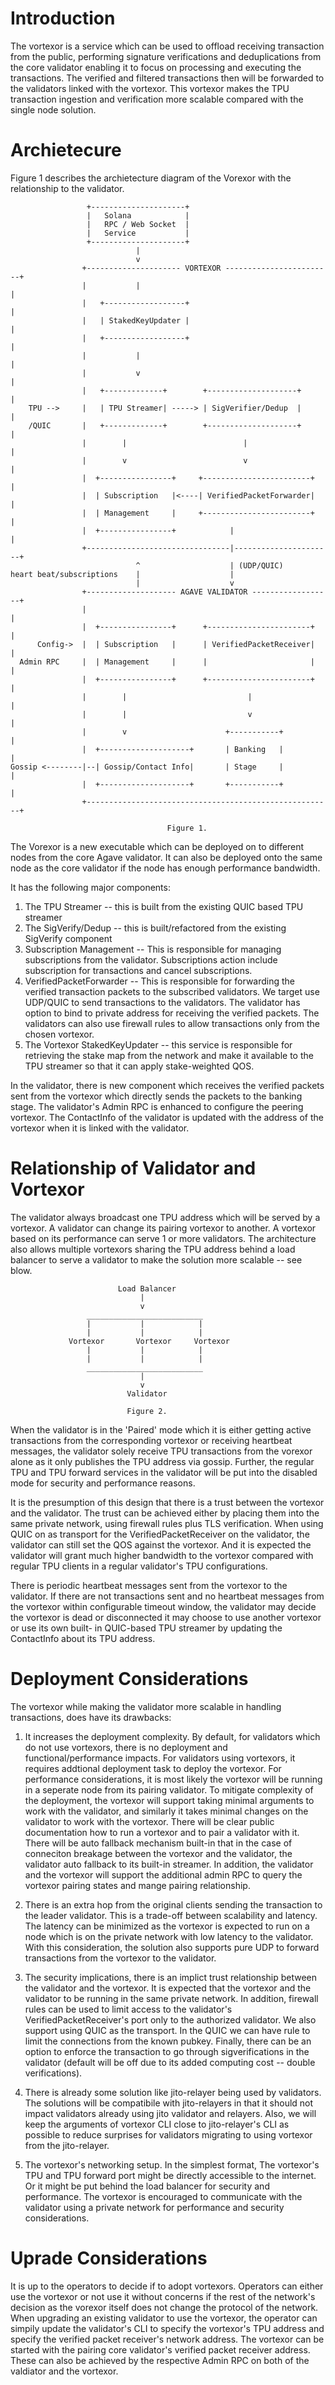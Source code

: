 # Introduction
The vortexor is a service which can be used to offload receiving transaction
from the public, performing signature verifications and deduplications from the
core validator enabling it to focus on processing and executing the
transactions. The verified and filtered transactions then will be forwarded to
the validators linked with the vortexor. This vortexor makes the TPU transaction
ingestion and verification more scalable compared with the single node solution.

# Archietecure
Figure 1 describes the archietecture diagram of the Vorexor with the
relationship to the validator.

                     +---------------------+
                     |   Solana            |
                     |   RPC / Web Socket  |
                     |   Service           |
                     +---------------------+
                                |
                                v
                    +--------------------- VORTEXOR ------------------------+
                    |           |                                           |
                    |   +------------------+                                |
                    |   | StakedKeyUpdater |                                |
                    |   +------------------+                                |
                    |           |                                           |
                    |           v                                           |
                    |   +-------------+        +--------------------+       |
        TPU -->     |   | TPU Streamer| -----> | SigVerifier/Dedup  |       |
        /QUIC       |   +-------------+        +--------------------+       |
                    |        |                          |                   |
                    |        v                          v                   |
                    |  +----------------+     +------------------------+    |
                    |  | Subscription   |<----| VerifiedPacketForwarder|    |
                    |  | Management     |     +------------------------+    |
                    |  +----------------+            |                      |
                    +--------------------------------|----------------------+
                                ^                    | (UDP/QUIC)
    heart beat/subscriptions    |                    |
                                |                    v
                    +-------------------- AGAVE VALIDATOR ------------------+
                    |                                                       |
                    |  +----------------+      +-----------------------+    |
          Config->  |  | Subscription   |      | VerifiedPacketReceiver|    |
      Admin RPC     |  | Management     |      |                       |    |
                    |  +----------------+      +-----------------------+    |
                    |        |                           |                  |
                    |        |                           v                  |
                    |        v                      +-----------+           |
                    |  +--------------------+       | Banking   |           |
    Gossip <--------|--| Gossip/Contact Info|       | Stage     |           |
                    |  +--------------------+       +-----------+           |
                    +-------------------------------------------------------+

                                       Figure 1.

The Vorexor is a new executable which can be deployed on to different nodes from
the core Agave validator. It can also be deployed onto the same node as the core
validator if the node has enough performance bandwidth.

It has the following major components:

1. The TPU Streamer -- this is built from the existing QUIC based TPU streamer
2. The SigVerify/Dedup -- this is built/refactored from the existing SigVerify
   component
3. Subscription Management -- This is responsible for managing subscriptions
   from the validator. Subscriptions action include subscription for
   transactions and cancel subscriptions.
4. VerifiedPacketForwarder -- This is responsible for forwarding the verified
   transaction packets to the subscribed validators. We target use UDP/QUIC to
   send transactions to the validators. The validator has option to bind to
   private address for receiving the verified packets.
   The validators can also use firewall rules to allow transactions only from
   the chosen vortexor.
5. The Vortexor StakedKeyUpdater -- this service is responsible for retrieving
   the stake map from the network and make it available to the TPU streamer
   so that it can apply stake-weighted QOS.

In the validator, there is new component which receives the verified packets
sent from the vortexor which directly sends the packets to the banking stage.
The validator's Admin RPC is enhanced to configure the peering vortexor. The
ContactInfo of the validator is updated with the address of the vortexor when it
is linked with the validator.

# Relationship of Validator and Vortexor
The validator always broadcast one TPU address which will be served by a
vortexor. A validator can change its pairing vortexor to another. A vortexor
based on its performance can serve 1 or more validators. The architecture
also allows multiple vortexors sharing the TPU address behind a load balancer
to serve a validator to make the solution more scalable -- see blow.

                            Load Balancer
                                 |
                                 v
                     __________________________
                     |           |            |
                     |           |            |
                 Vortexor       Vortexor     Vortexor
                     |           |            |
                     |           |            |
                     __________________________
                                 |
                                 v
                              Validator

                              Figure 2.

When the validator is in the 'Paired' mode which it is either getting active
transactions from the corresponding vortexor or receiving heartbeat messages,
the validator solely receive TPU transactions from the vorexor alone as it only
publishes the TPU address via gossip. Further, the regular TPU and TPU forward
services in the validator will be put into the disabled mode for security and
performance reasons.

It is the presumption of this design that there is a trust between the vortexor
and the validator. The trust can be achieved either by placing them into the
same private network, using firewall rules plus TLS verification. When using
QUIC on as transport for the VerifiedPacketReceiver on the validator, the
validator can still set the QOS against the vortexor. And it is expected the
validator will grant much higher bandwidth to the vortexor compared with regular
TPU clients in a regular validator's TPU configurations.

There is periodic heartbeat messages sent from the vortexor to the validator.
If there are not transactions sent and no heartbeat messages from the vortexor
within configurable timeout window, the validator may decide the vortexor is
dead or disconnected it may choose to use another vortexor or use its own built-
in QUIC-based TPU streamer by updating the ContactInfo about its TPU address.

# Deployment Considerations
The vortexor while making the validator more scalable in handling transactions,
does have its drawbacks:

1. It increases the deployment complexity. By default, for validators which
do not use vortexors, there is no deployment and functional/performance
impacts. For validators using vortexors, it requires addtional deployment task
to deploy the vortexor. For performance considerations, it is most likely the
vortexor will be running in a seperate node from its pairing validator. To
mitigate complexity of the deployment, the vortexor will support taking minimal
arguments to work with the validator, and similarly it takes minimal changes
on the validator to work with the vortexor. There will be clear public
documentation how to run a vortexor and to pair a validator with it. There
will be auto fallback mechanism built-in that in the case of conneciton breakage
between the vortexor and the validator, the validator auto fallback to its
built-in streamer. In addition, the validator and the vortexor will support the
additional admin RPC to query the vortexor pairing states and mange pairing
relationship.

2. There is an extra hop from the original clients sending the transaction to
the leader validator. This is a trade-off between scalability and latency. The
latency can be minimized as the vortexor is expected to run on a node which
is on the private network with low latency to the validator. With this
consideration, the solution also supports pure UDP to forward transactions
from the vortexor to the validator.

3. The security implications, there is an implict trust relationship between
the validator and the vortexor. It is expected that the vortexor and the
validator to be running in the same private network. In addition, firewall rules
can be used to limit access to the validator's VerifiedPacketReceiver's port
only to the authorized validator. We also support using QUIC as the transport.
In the QUIC we can have rule to limit the connections from the known pubkey.
Finally, there can be an option to enforce the transaction to go through
sigverifications in the validator (default will be off due to its added
computing cost -- double verifications).

4. There is already some solution like jito-relayer being used by validators.
The solutions will be compatibile with jito-relayers in that it should not
impact validators already using jito validator and relayers. Also, we will keep
the arguments of vortexor CLI close to jito-relayer's CLI as possible to reduce
surprises for validators migrating to using vortexor from the jito-relayer.

5. The vortexor's networking setup. In the simplest format, The vortexor's
TPU and TPU forward port might be directly accessible to the internet. Or it
might be put behind the load balancer for security and performance.
The vortexor is encouraged to communicate with the validator using a private
network for performance and security considerations.

# Uprade Considerations
It is up to the operators to decide if to adopt vortexors. Operators can either
use the vortexor or not use it without concerns if the rest of the network's
decision as the vorexor itself does not change the protocol of the network. When
upgrading an existing validator to use the vortexor, the operator can simpily
update the validator's CLI to specify the vortexor's TPU address and specify the
verified packet receiver's network address. The vortexor can be started with
the pairing core validator's verified packet receiver address. These can also be
achieved by the respective Admin RPC on both of the valdiator and the vortexor.
